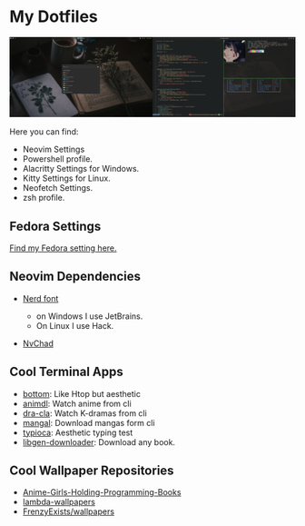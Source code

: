# My Dotfiles

![image of my desktop](./images/unixporn.png)

Here you can find:

- Neovim Settings
- Powershell profile.
- Alacritty Settings for Windows.
- Kitty Settings for Linux.
- Neofetch Settings.
- zsh profile.

## Fedora Settings

[Find my Fedora setting here.](./Fedora/README.md)

## Neovim Dependencies

- [Nerd font](https://www.nerdfonts.com/)
  - on Windows I use JetBrains.
  - On Linux I use Hack.

- [NvChad](https://nvchad.github.io/)

## Cool Terminal Apps

- [bottom](https://github.com/ClementTsang/bottom): Like Htop but aesthetic
- [animdl](https://github.com/justfoolingaround/animdl): Watch anime from cli
- [dra-cla](https://github.com/CoolnsX/dra-cla): Watch K-dramas from cli
- [mangal](https://github.com/metafates/mangal): Download mangas form cli
- [typioca](https://github.com/bloznelis/typioca): Aesthetic typing test
- [libgen-downloader](https://github.com/obsfx/libgen-downloader): Download any book.

## Cool Wallpaper Repositories

- [Anime-Girls-Holding-Programming-Books](https://github.com/cat-milk/Anime-Girls-Holding-Programming-Books)
- [lambda-wallpapers](https://github.com/dharmx/lambda-wallpapers)
- [FrenzyExists/wallpapers](https://github.com/FrenzyExists/wallpapers)
